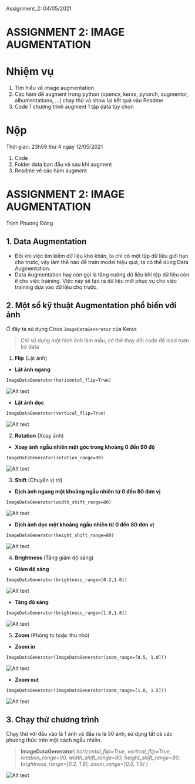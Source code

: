 Assignment_2: 04/05/2021

# ASSIGNMENT 2: IMAGE AUGMENTATION

# Nhiệm vụ

1. Tìm hiểu về image augmentation
2. Các hàm để augment trong python (opencv, keras, pytorch, augmentor, albumentations, ...) chạy thử và show lại kết quả vào Readme
3. Code 1 chương trình augment 1 tập data tùy chọn

# Nộp

Thời gian: 23h59 thứ 4 ngày 12/05/2021

1. Code
2. Folder data ban đầu và sau khi augment
3. Readme về các hàm augment

# ASSIGNMENT 2: IMAGE AUGMENTATION

Trịnh Phương Đông

## 1. Data Augmentation

- Đôi khi việc tìm kiếm dữ liệu khó khăn, ta chỉ có một tập dữ liệu giới hạn cho trước, vậy làm thế nào để train model hiệu quả, ta có thể dùng Data Augmentation.
- Data Augmentation hay còn gọi là tăng cường dữ liệu khi tập dữ liệu còn ít cho việc training. Việc này sẽ tạo ra dữ liệu mới phục vụ cho việc training dựa vào dữ liệu cho trước.

## 2. Một số kỹ thuật Augmentation phổ biến với ảnh

Ở đây ta sử dụng Class `ImageDataGenerator` của Keras

> Chỉ sử dụng một hình ảnh làm mẫu, có thể thay đổi code để load toàn bộ data

1. **Flip** (Lật ảnh)

- **Lật ảnh ngang**

`ImageDataGenerator(horizontal_flip=True)`

![Alt text](Sample_Image_Keras/Flip_1.png "Flip")

- **Lật ảnh dọc**

`ImageDataGenerator(vertical_flip=True)`

![Alt text](Sample_Image_Keras/Flip_2.png "Flip")

2. **Rotation** (Xoay ảnh)

- **Xoay ảnh ngẫu nhiên một góc trong khoảng 0 đến 90 độ**

`ImageDataGenerator(rotation_range=90)`

![Alt text](Sample_Image_Keras/Rotation.png "Rotation")

3. **Shift** (Chuyển vị trí)

- **Dịch ảnh ngang một khoảng ngẫu nhiên từ 0 đến 80 đơn vị**

`ImageDataGenerator(width_shift_range=80)`

![Alt text](Sample_Image_Keras/Width.png "Width")

- **Dịch ảnh dọc một khoảng ngẫu nhiên từ 0 đến 80 đơn vị**

`ImageDataGenerator(height_shift_range=80)`

![Alt text](Sample_Image_Keras/Height.png "Height")

4. **Brightness** (Tăng giảm độ sáng)

- **Giảm độ sáng**

`ImageDataGenerator(brightness_range=[0.2,1.0])`

![Alt text](Sample_Image_Keras/Bright_1.png "Darker")

- **Tăng độ sáng**

`ImageDataGenerator(brightness_range=[1.0,1.8])`

![Alt text](Sample_Image_Keras/Bright_2.png "Lighter")

5. **Zoom** (Phóng to hoặc thu nhỏ)

- **Zoom in**

`ImageDataGenerator(ImageDataGenerator(zoom_range=[0.5, 1.0]))`

![Alt text](Sample_Image_Keras/Zoom_in.png "Zoom")

- **Zoom out**

`ImageDataGenerator(ImageDataGenerator(zoom_range=[1.0, 1.5]))`

![Alt text](Sample_Image_Keras/Zoom_out.png "Zoom")

## 3. Chạy thử chương trình

Chạy thử với đầu vào là 1 ảnh và đầu ra là 50 ảnh, sử dụng tất cả các phương thức trên một cách ngẫu nhiên.

> **ImageDataGenerator**(
> _horizontal_flip=True,
> vertical_flip=True,
> rotation_range=90,
> width_shift_range=80,
> height_shift_range=80,
> brightness_range=[0.2, 1.8],
> zoom_range=[0.5, 1.5]
> )_

![Alt text](Sample_Image_Keras/Example.png "Example")
